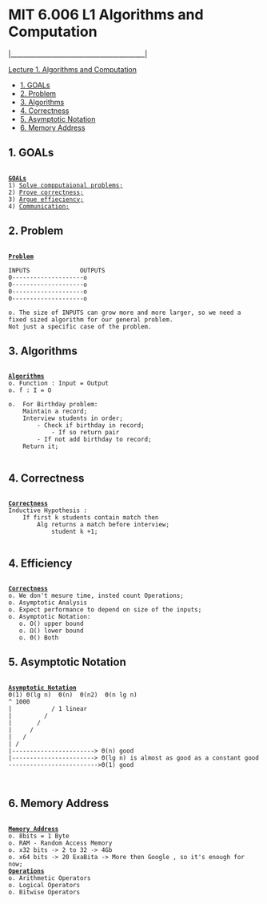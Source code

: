 # MIT 6.006 L1 Algorithms and Computation

|__________________________________________|

[Lecture 1. Algorithms and Computation](https://www.youtube.com/watch?v=ZA-tUyM_y7s&list=PLUl4u3cNGP63EdVPNLG3ToM6LaEUuStEY&ab_channel=MITOpenCourseWare)

<ul>
    <li><a href="#u1">1. GOALs</a></li>
    <li><a href="#u2">2. Problem</a></li>
    <li><a href="#u3">3. Algorithms</a></li>
    <li><a href="#u4">4. Correctness</a></li>
    <li><a href="#u5">5. Asymptotic Notation</a></li>
    <li><a href="#u6">6. Memory Address</a></li>
</ul>

<h2 id="u1">1. GOALs</h2>

<pre><code>
<b><u>GOALs</u></b>
1) <u>Solve compputaional problems;</u>
2) <u>Prove correctness;</u>
3) <u>Argue effieciency;</u>
4) <u>Communication;</u>
</code></pre>

<h2 id="u2">2. Problem</h2>

<pre><code>
<b><u>Problem</u></b>

INPUTS              OUTPUTS
0--------------------o
0--------------------o
0--------------------o
0--------------------o

o. The size of INPUTS can grow more and more larger, so we need a fixed sized algorithm for our general problem.
Not just a specific case of the problem.
</code></pre>

<h2 id="u3">3. Algorithms</h2>

<pre><code>
<b><u>Algorithms</u></b>
o. Function : Input = Output
o. f : I = O

o.  For Birthday problem:
    Maintain a record;
    Interview students in order;
        - Check if birthday in record;
            - If so return pair
        - If not add birthday to record;
    Return it;

</code></pre>

<h2 id="u4">4. Correctness</h2>

<pre><code>
<b><u>Correctness</u></b>
Inductive Hypothesis :
    If first k students contain match then
        Alg returns a match before interview;
            student k +1;

</code></pre>

<h2 id="u5">4. Efficiency</h2>

<pre><code>
<b><u>Correctness</u></b>
o. We don't mesure time, insted count Operations;
o. Asymptotic Analysis
o. Expect performance to depend on size of the inputs;
o. Asymptotic Notation:
   o. O() upper bound
   o. Ω() lower bound
   o. Θ() Both
</code></pre>

<h2 id="u5">5. Asymptotic Notation</h2>
<pre><code>
<b><u>Asymptotic Notation</u></b>
Θ(1) Θ(lg n)  Θ(n)  Θ(n2)  Θ(n lg n)
^ 1000
|           / 1 linear
|         /
|       /
|     /
|   /
| /
|-----------------------> Θ(n) good
|-----------------------> Θ(lg n) is almost as good as a constant good
------------------------->Θ(1) good

</code></pre>

<h2 id="u5">6. Memory Address</h2>
<pre><code>
<b><u>Memory Address</u></b>
o. 8bits = 1 Byte
o. RAM - Random Access Memory
o. x32 bits -> 2 to 32 -> 4Gb
o. x64 bits -> 20 ExaBita -> More then Google , so it's enough for now;
<b><u>Operations</u></b>
o. Arithmetic Operators
o. Logical Operators
o. Bitwise Operators
</code></pre>
